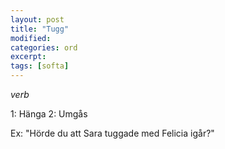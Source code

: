 ```yaml
---
layout: post
title: "Tugg"
modified:
categories: ord
excerpt:
tags: [softa]
---
```


*verb*

1: Hänga
2: Umgås

Ex: "Hörde du att Sara tuggade med Felicia igår?"








